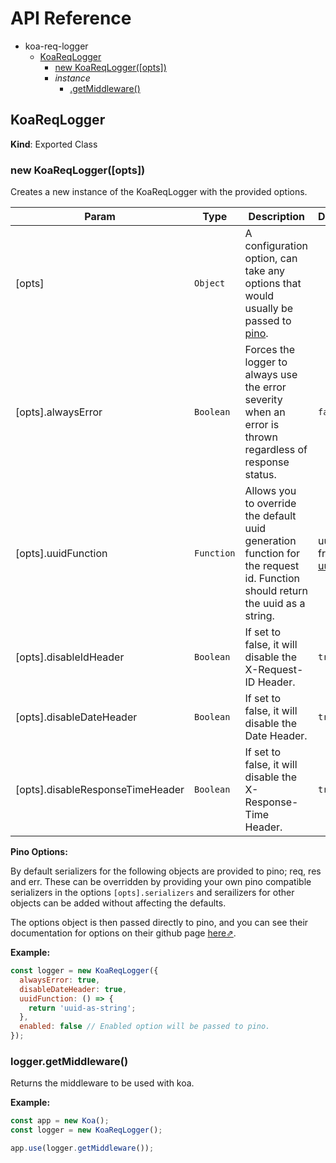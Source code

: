 # API Reference

* koa-req-logger
  * [KoaReqLogger](#KoaReqLogger)
    * [new KoaReqLogger([opts])](#new_koa-req-logger)
    * _instance_
      * [.getMiddleware()](#function_get-middleware)

## KoaReqLogger
**Kind**: Exported Class

<a name="new_koa-req-logger"></a>
### new KoaReqLogger([opts])
Creates a new instance of the KoaReqLogger with the provided options.

| Param | Type | Description | Default |
| --- | --- | --- | --- |
| [opts] | <code>Object</code> | A configuration option, can take any options that would usually be passed to [pino]. |
| [opts].alwaysError | <code>Boolean</code> | Forces the logger to always use the error severity when an error is thrown regardless of response status. | <code>false</code> |
| [opts].uuidFunction | <code>Function</code> | Allows you to override the default uuid generation function for the request id. Function should return the uuid as a string. | uuidv4 from [uuid].
| [opts].disableIdHeader | <code>Boolean</code> | If set to false, it will disable the X-Request-ID Header. | <code>true</code> |
| [opts].disableDateHeader | <code>Boolean</code> | If set to false, it will disable the Date Header. | <code>true</code> |
| [opts].disableResponseTimeHeader | <code>Boolean</code> | If set to false, it will disable the X-Response-Time Header. | <code>true</code> |

**Pino Options:**

By default serializers for the following objects are provided to pino; req, res and err. These can be overridden by providing your own pino compatible serializers in the options <code>[opts].serializers</code> and serailizers for other objects can be added without affecting the defaults.

The options object is then passed directly to pino, and you can see their documentation for options on their github page [here⇗].

**Example:**

```js
const logger = new KoaReqLogger({
  alwaysError: true,
  disableDateHeader: true,
  uuidFunction: () => {
    return 'uuid-as-string';
  },
  enabled: false // Enabled option will be passed to pino.
});
```

<a name="function_get-middleware"></a>
### logger.getMiddleware()
Returns the middleware to be used with koa.

**Example:**

```js
const app = new Koa();
const logger = new KoaReqLogger();

app.use(logger.getMiddleware());
```

[pino]: https://github.com/pinojs/pino
[uuid]: https://github.com/kelektiv/node-uuid
[here⇗]: https://github.com/pinojs/pino/blob/master/docs/API.md